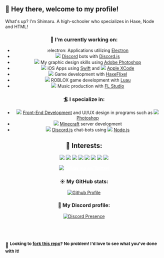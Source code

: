 <!-- Sorry I completely suck at code organization -->

## :wave: Hey there, welcome to my profile! 

What's up? I'm Shimaru. A high-schooler who specializes in Haxe, Node and HTML! 

<div align="center">

### 🍍  I'm currently working on:

- :electron:  Applications utilizing [Electron](https://github.com/electron/electron)
- <span><img src="https://i.imgur.com/7jv0Ke0.png"></img></span>  [Discord](https://discord.com/) bots with [Discord.js](https://github.com/discordjs/discord.js)
- <span><img src="https://i.imgur.com/H43etG5.png"></img></span>  My graphic design skills using [Adobe Photoshop](https://photoshop.com/)
- <span><img src="https://i.imgur.com/E0IjtYO.png"></img></span>  iOS Apps using [Swift](https://github.com/apple/swift) and <img src="https://i.imgur.com/n4sUcka.png"></img></span>   [Apple XCode](https://developer.apple.com/xcode/)
- <span><img src="https://i.imgur.com/EFHi2eQ.png"></img></span>  Game development with [HaxeFlixel](https://github.com/HaxeFlixel/flixel)
 - <span><img src="https://i.imgur.com/JKlcba6.png"></img></span>  ROBLOX game development with [Luau](https://luau-lang.org/)
- <span><img src="https://i.imgur.com/46tZYQW.png"></img></span>  Music production with [FL Studio](https://image-line.com/fl-studio/)

### 🏄  I specialize in:
- <span><img src="https://i.imgur.com/tVZQoA7.png"></img></span>   [Front-End Development](https://frontendmasters.com/books/front-end-handbook/2018/what-is-a-FD.html) and UI/UX design in programs such as <span><img src="https://i.imgur.com/H43etG5.png"></img></span>  [Photoshop](https://photoshop.com)
- <span><img src="https://i.imgur.com/6SNCzPB.png"></img></span>   [Minecraft](https://www.minecraft.net/) server development
- <span><img src="https://i.imgur.com/9R0n0CS.png"></img></span>   [Discord.js](https://github.com/discordjs/discord.js) chat-bots using <img src="https://i.imgur.com/7MK1FOU.png"></img></span>   [Node.js](https://github.com/nodejs/node)

<h2 align="center">🌴  Interests:</h2> <!-- I cannot stress how much this section annoys me, IT'S JUST SO MESSY -->
<p align="center"><img src="https://img.shields.io/badge/html5%20-%23E34F26.svg?&style=for-the-badge&logo=html5&logoColor=white"/> <img src="https://img.shields.io/badge/css3%20-%231572B6.svg?&style=for-the-badge&logo=css3&logoColor=white"/> <img src="https://img.shields.io/static/v1?style=for-the-badge&message=Haxe&color=EA8220&logo=Haxe&logoColor=FFFFFF&label=">
<img src="https://img.shields.io/badge/node.js%20-%2343853D.svg?&style=for-the-badge&logo=node.js&logoColor=white"/> <img src="https://img.shields.io/badge/javascript%20-%23323330.svg?&style=for-the-badge&logo=javascript&logoColor=%23F7DF1E"/> <img src="https://img.shields.io/badge/git%20-%23F05033.svg?&style=for-the-badge&logo=git&logoColor=white"> <img src="https://img.shields.io/badge/adobe%20photoshop%20-%2331A8FF.svg?&style=for-the-badge&logo=adobe%20photoshop&logoColor=white"/> <img src="https://img.shields.io/static/v1?style=for-the-badge&message=Blender&color=F5792A&logo=Blender&logoColor=FFFFFF&label="> 

 
<span><img src="https://cdn.cms-twdigitalassets.com/content/dam/developer-twitter/images/Twitter_logo_white_16.png"></img></span> <a class = "twitter" style="color:white;" href="https://twitter.com/intent/follow?&region=follow_link&screen_name=shimaruwu">Follow me on Twitter! </a>

 
### ☀️  My GitHub stats:
[![Github Profile](https://github-readme-stats.vercel.app/api?username=devShimaru&hide_border=true&show_icons=true&theme=tokyonight)](https://github.com/devShimaru)
### 🌻  My Discord profile:

[![Discord Presence](https://lanyard-profile-readme.vercel.app/api/507691591612497921)](https://discord.com/users/507691591612497921)
</div>
 <br><br> 
 
### 🍴 <span> <sup> Looking to **[fork this repo](../../fork)**? No problem! I'd love to see what you've done with it! </sup> </span>
<!-- and yes, i would! -->
